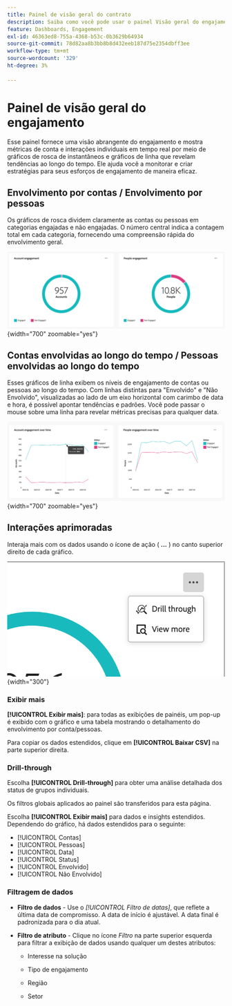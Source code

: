 ```yaml
---
title: Painel de visão geral do contrato
description: Saiba como você pode usar o painel Visão geral do engajamento para monitorar seus esforços de engajamento.
feature: Dashboards, Engagement
exl-id: 46363ed8-755a-4368-b53c-0b3629b64934
source-git-commit: 78d82aa8b3bb8b8d432eeb187d75e2354dbff3ee
workflow-type: tm+mt
source-wordcount: '329'
ht-degree: 3%

---
```


# Painel de visão geral do engajamento

Esse painel fornece uma visão abrangente do engajamento e mostra métricas de conta e interações individuais em tempo real por meio de gráficos de rosca de instantâneos e gráficos de linha que revelam tendências ao longo do tempo. Ele ajuda você a monitorar e criar estratégias para seus esforços de engajamento de maneira eficaz.

<!-- To generate a shareable PDF of your current view, click **[!UICONTROL Export]** at the top-right corner of the page. To engage with the data, use the action menu in the top-right corner. -->

## Envolvimento por contas / Envolvimento por pessoas

Os gráficos de rosca dividem claramente as contas ou pessoas em categorias engajadas e não engajadas. O número central indica a contagem total em cada categoria, fornecendo uma compreensão rápida do envolvimento geral.

![Participação por contas e pessoas](assets/engagement-accounts-people.png){width="700" zoomable="yes"}

## Contas envolvidas ao longo do tempo / Pessoas envolvidas ao longo do tempo

Esses gráficos de linha exibem os níveis de engajamento de contas ou pessoas ao longo do tempo. Com linhas distintas para &quot;Envolvido&quot; e &quot;Não Envolvido&quot;, visualizadas ao lado de um eixo horizontal com carimbo de data e hora, é possível apontar tendências e padrões. Você pode passar o mouse sobre uma linha para revelar métricas precisas para qualquer data.

![Participação por contas e pessoas ao longo do tempo](assets/engagement-accounts-people-over-time.png){width="700" zoomable="yes"}

## Interações aprimoradas

Interaja mais com os dados usando o ícone de ação ( **...** ) no canto superior direito de cada gráfico.

![Dados do painel de engajamento - menu de ação](assets/engagement-action-menu.png){width="300"}

### Exibir mais

**[!UICONTROL Exibir mais]**: para todas as exibições de painéis, um pop-up é exibido com o gráfico e uma tabela mostrando o detalhamento do envolvimento por conta/pessoas.

Para copiar os dados estendidos, clique em **[!UICONTROL Baixar CSV]** na parte superior direita.

### Drill-through

Escolha **[!UICONTROL Drill-through]** para obter uma análise detalhada dos status de grupos individuais.

Os filtros globais aplicados ao painel são transferidos para esta página.

Escolha **[!UICONTROL Exibir mais]** para dados e insights estendidos. Dependendo do gráfico, há dados estendidos para o seguinte:

* [!UICONTROL Contas]
* [!UICONTROL Pessoas]
* [!UICONTROL Data]
* [!UICONTROL Status]
* [!UICONTROL Envolvido]
* [!UICONTROL Não Envolvido]
<!-- 
* [!UICONTROL Engagement activities]
* [!UICONTROL Last engagement date]
* [!UICONTROL Region]
* [!UICONTROL Industry]
* [!UICONTROL People]
* [!UICONTROL Name]
* [!UICONTROL Person ID]
* [!UICONTROL Status]
* [!UICONTROL Email]
--->

### Filtragem de dados

* **Filtro de dados** - Use o _[!UICONTROL Filtro de datas]_, que reflete a última data de compromisso. A data de início é ajustável. A data final é padronizada para o dia atual.

* **Filtro de atributo** - Clique no ícone _Filtro_ na parte superior esquerda para filtrar a exibição de dados usando qualquer um destes atributos:

   * Interesse na solução
   * Tipo de engajamento
   * Região

   * Setor
  <!-- * Account's Industry -->
